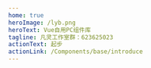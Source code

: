 ```yaml
---
home: true
heroImage: /lyb.png
heroText: Vue自用PC组件库
tagline: 凡灵工作室群：623625023
actionText: 起步
actionLink: /Components/base/introduce
---
```


<Home/>
